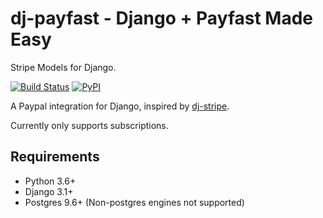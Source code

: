 # dj-payfast - Django + Payfast Made Easy

Stripe Models for Django.


[![Build Status](https://travis-ci.com/HearthSim/dj-paypal.svg?branch=master)](https://travis-ci.com/HearthSim/dj-paypal)
[![PyPI](https://img.shields.io/pypi/v/dj-paypal.svg)](https://pypi.org/project/dj-paypal/)


A Paypal integration for Django, inspired by [dj-stripe](https://github.com/dj-stripe/dj-stripe).

Currently only supports subscriptions.


## Requirements

- Python 3.6+
- Django 3.1+
- Postgres 9.6+ (Non-postgres engines not supported)
